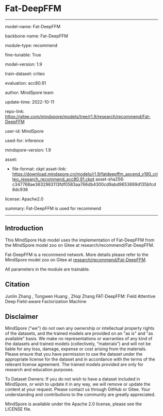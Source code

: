 # Fat-DeepFFM

---

model-name: Fat-DeepFFM

backbone-name: Fat-DeepFFM

module-type: recommend

fine-tunable: True

model-version: 1.9

train-dataset: criteo

evaluation: acc80.91

author: MindSpore team

update-time: 2022-10-11

repo-link: <https://gitee.com/mindspore/models/tree/r1.9/research/recommend/Fat-DeepFFM>

user-id: MindSpore

used-for: inference

mindspore-version: 1.9

asset:

-
    file-format: ckpt
    asset-link: <https://download.mindspore.cn/models/r1.9/fatdeepffm_ascend_v190_criteo_research_recommend_acc80.91.ckpt>
    asset-sha256: c347768ae3632983113fdf0583aa766db4300cd9abd9653699d135bfcd8dc938

license: Apache2.0

summary: Fat-DeepFFM is used for recommend

---

## Introduction

This MindSpore Hub model uses the implementation of Fat-DeepFFM from the MindSpore model zoo on Gitee at research/recommend/Fat-DeepFFM.

Fat-DeepFFM is a recommend network. More details please refer to the MindSpore model zoo on Gitee at [research/recommend/Fat-DeepFFM](https://gitee.com/mindspore/models/blob/r1.9/research/recommend/Fat-DeepFFM/README.md).

All parameters in the module are trainable.

## Citation

Junlin Zhang , Tongwen Huang , Zhiqi Zhang FAT-DeepFFM: Field Attentive Deep Field-aware Factorization Machine

## Disclaimer

MindSpore ("we") do not own any ownership or intellectual property rights of the datasets, and the trained models are provided on an "as is" and "as available" basis. We make no representations or warranties of any kind of the datasets and trained models (collectively, “materials”) and will not be liable for any loss, damage, expense or cost arising from the materials. Please ensure that you have permission to use the dataset under the appropriate license for the dataset and in accordance with the terms of the relevant license agreement. The trained models provided are only for research and education purposes.

To Dataset Owners: If you do not wish to have a dataset included in MindSpore, or wish to update it in any way, we will remove or update the content at your request. Please contact us through GitHub or Gitee. Your understanding and contributions to the community are greatly appreciated.

MindSpore is available under the Apache 2.0 license, please see the LICENSE file.
